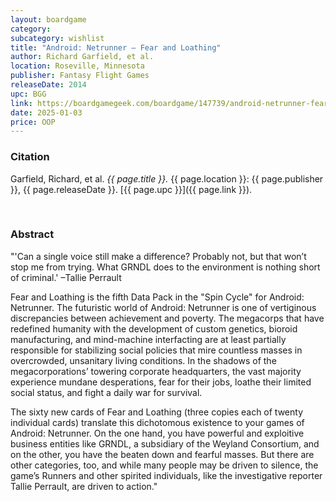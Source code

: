 ```yaml
---
layout: boardgame
category:
subcategory: wishlist
title: "Android: Netrunner – Fear and Loathing"
author: Richard Garfield, et al.
location: Roseville, Minnesota
publisher: Fantasy Flight Games
releaseDate: 2014
upc: BGG
link: https://boardgamegeek.com/boardgame/147739/android-netrunner-fear-and-loathing
date: 2025-01-03
price: OOP
---
```


### Citation

Garfield, Richard, et al. *{{ page.title }}.* {{ page.location }}: {{ page.publisher }}, {{ page.releaseDate }}. [{{ page.upc }}]({{ page.link }}).

<br>


### Abstract

"'Can a single voice still make a difference? Probably not, but that won’t stop me from trying. What GRNDL does to the environment is nothing short of criminal.' –Tallie Perrault

Fear and Loathing is the fifth Data Pack in the "Spin Cycle" for Android: Netrunner. The futuristic world of Android: Netrunner is one of vertiginous discrepancies between achievement and poverty. The megacorps that have redefined humanity with the development of custom genetics, bioroid manufacturing, and mind-machine interfacting are at least partially responsible for stabilizing social policies that mire countless masses in overcrowded, unsanitary living conditions. In the shadows of the megacorporations’ towering corporate headquarters, the vast majority experience mundane desperations, fear for their jobs, loathe their limited social status, and fight a daily war for survival.

The sixty new cards of Fear and Loathing (three copies each of twenty individual cards) translate this dichotomous existence to your games of Android: Netrunner. On the one hand, you have powerful and exploitive business entities like GRNDL, a subsidiary of the Weyland Consortium, and on the other, you have the beaten down and fearful masses. But there are other categories, too, and while many people may be driven to silence, the game’s Runners and other spirited individuals, like the investigative reporter Tallie Perrault, are driven to action."
